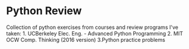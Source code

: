 # Python Review
Collection of python exercises from courses and review programs I've taken: 1. UCBerkeley Elec. Eng. - Advanced Python Programming 2. MIT OCW Comp. Thinking (2016 version) 3.Python practice problems
